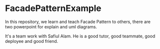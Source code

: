 # FacadePatternExample

In this repository, we learn and teach Facade Pattern to others, there are two powerpoint for explain and uml diagrams.

It's a team work with Safiul Alam. He is a good tutor, good teammate, good deployee and good friend.
